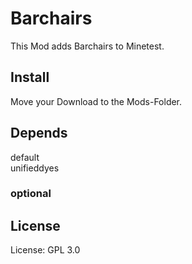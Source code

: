 # Barchairs


This Mod adds Barchairs to Minetest.

## Install

Move your Download to the Mods-Folder.

## Depends

default<br>
unifieddyes<br>

### optional

## License

License: GPL 3.0
